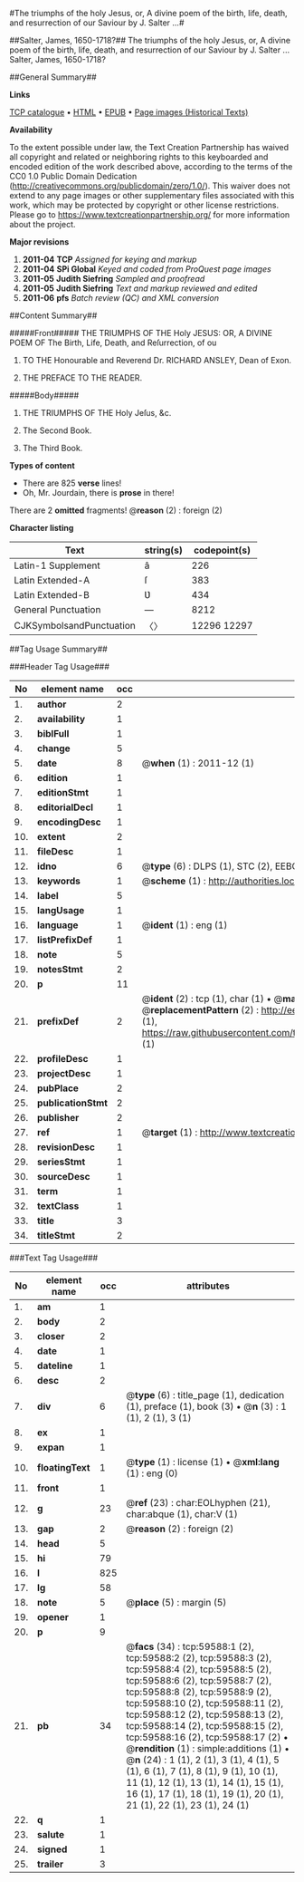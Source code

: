 #The triumphs of the holy Jesus, or, A divine poem of the birth, life, death, and resurrection of our Saviour by J. Salter ...#

##Salter, James, 1650-1718?##
The triumphs of the holy Jesus, or, A divine poem of the birth, life, death, and resurrection of our Saviour by J. Salter ...
Salter, James, 1650-1718?

##General Summary##

**Links**

[TCP catalogue](http://www.ota.ox.ac.uk/tcp/)  • 
[HTML](http://tei.it.ox.ac.uk/tcp/Texts-HTML/free/A60/A60900.html)  • 
[EPUB](http://tei.it.ox.ac.uk/tcp/Texts-EPUB/free/A60/A60900.epub) • 
[Page images (Historical Texts)](https://historicaltexts.jisc.ac.uk/eebo-12328060e)

**Availability**

To the extent possible under law, the Text Creation Partnership has waived all copyright and related or neighboring rights to this keyboarded and encoded edition of the work described above, according to the terms of the CC0 1.0 Public Domain Dedication (http://creativecommons.org/publicdomain/zero/1.0/). This waiver does not extend to any page images or other supplementary files associated with this work, which may be protected by copyright or other license restrictions. Please go to https://www.textcreationpartnership.org/ for more information about the project.

**Major revisions**

1. __2011-04__ __TCP__ *Assigned for keying and markup*
1. __2011-04__ __SPi Global__ *Keyed and coded from ProQuest page images*
1. __2011-05__ __Judith Siefring__ *Sampled and proofread*
1. __2011-05__ __Judith Siefring__ *Text and markup reviewed and edited*
1. __2011-06__ __pfs__ *Batch review (QC) and XML conversion*

##Content Summary##

#####Front#####
THE TRIUMPHS OF THE Holy JESUS: OR, A DIVINE POEM OF The Birth, Life, Death, and
Reſurrection, of ou
1. TO THE Honourable and Reverend Dr. RICHARD ANSLEY, Dean of Exon.

1. THE PREFACE TO THE READER.

#####Body#####

1. THE TRIUMPHS OF THE Holy Jeſus, &c.

1. The Second Book.

1. The Third Book.

**Types of content**

  * There are 825 **verse** lines!
  * Oh, Mr. Jourdain, there is **prose** in there!

There are 2 **omitted** fragments! 
 @__reason__ (2) : foreign (2)

**Character listing**


|Text|string(s)|codepoint(s)|
|---|---|---|
|Latin-1 Supplement|â|226|
|Latin Extended-A|ſ|383|
|Latin Extended-B|Ʋ|434|
|General Punctuation|—|8212|
|CJKSymbolsandPunctuation|〈〉|12296 12297|

##Tag Usage Summary##

###Header Tag Usage###

|No|element name|occ|attributes|
|---|---|---|---|
|1.|__author__|2||
|2.|__availability__|1||
|3.|__biblFull__|1||
|4.|__change__|5||
|5.|__date__|8| @__when__ (1) : 2011-12 (1)|
|6.|__edition__|1||
|7.|__editionStmt__|1||
|8.|__editorialDecl__|1||
|9.|__encodingDesc__|1||
|10.|__extent__|2||
|11.|__fileDesc__|1||
|12.|__idno__|6| @__type__ (6) : DLPS (1), STC (2), EEBO-CITATION (1), OCLC (1), VID (1)|
|13.|__keywords__|1| @__scheme__ (1) : http://authorities.loc.gov/ (1)|
|14.|__label__|5||
|15.|__langUsage__|1||
|16.|__language__|1| @__ident__ (1) : eng (1)|
|17.|__listPrefixDef__|1||
|18.|__note__|5||
|19.|__notesStmt__|2||
|20.|__p__|11||
|21.|__prefixDef__|2| @__ident__ (2) : tcp (1), char (1)  •  @__matchPattern__ (2) : ([0-9\-]+):([0-9IVX]+) (1), (.+) (1)  •  @__replacementPattern__ (2) : http://eebo.chadwyck.com/downloadtiff?vid=$1&page=$2 (1), https://raw.githubusercontent.com/textcreationpartnership/Texts/master/tcpchars.xml#$1 (1)|
|22.|__profileDesc__|1||
|23.|__projectDesc__|1||
|24.|__pubPlace__|2||
|25.|__publicationStmt__|2||
|26.|__publisher__|2||
|27.|__ref__|1| @__target__ (1) : http://www.textcreationpartnership.org/docs/. (1)|
|28.|__revisionDesc__|1||
|29.|__seriesStmt__|1||
|30.|__sourceDesc__|1||
|31.|__term__|1||
|32.|__textClass__|1||
|33.|__title__|3||
|34.|__titleStmt__|2||


###Text Tag Usage###

|No|element name|occ|attributes|
|---|---|---|---|
|1.|__am__|1||
|2.|__body__|2||
|3.|__closer__|2||
|4.|__date__|1||
|5.|__dateline__|1||
|6.|__desc__|2||
|7.|__div__|6| @__type__ (6) : title_page (1), dedication (1), preface (1), book (3)  •  @__n__ (3) : 1 (1), 2 (1), 3 (1)|
|8.|__ex__|1||
|9.|__expan__|1||
|10.|__floatingText__|1| @__type__ (1) : license (1)  •  @__xml:lang__ (1) : eng (0)|
|11.|__front__|1||
|12.|__g__|23| @__ref__ (23) : char:EOLhyphen (21), char:abque (1), char:V (1)|
|13.|__gap__|2| @__reason__ (2) : foreign (2)|
|14.|__head__|5||
|15.|__hi__|79||
|16.|__l__|825||
|17.|__lg__|58||
|18.|__note__|5| @__place__ (5) : margin (5)|
|19.|__opener__|1||
|20.|__p__|9||
|21.|__pb__|34| @__facs__ (34) : tcp:59588:1 (2), tcp:59588:2 (2), tcp:59588:3 (2), tcp:59588:4 (2), tcp:59588:5 (2), tcp:59588:6 (2), tcp:59588:7 (2), tcp:59588:8 (2), tcp:59588:9 (2), tcp:59588:10 (2), tcp:59588:11 (2), tcp:59588:12 (2), tcp:59588:13 (2), tcp:59588:14 (2), tcp:59588:15 (2), tcp:59588:16 (2), tcp:59588:17 (2)  •  @__rendition__ (1) : simple:additions (1)  •  @__n__ (24) : 1 (1), 2 (1), 3 (1), 4 (1), 5 (1), 6 (1), 7 (1), 8 (1), 9 (1), 10 (1), 11 (1), 12 (1), 13 (1), 14 (1), 15 (1), 16 (1), 17 (1), 18 (1), 19 (1), 20 (1), 21 (1), 22 (1), 23 (1), 24 (1)|
|22.|__q__|1||
|23.|__salute__|1||
|24.|__signed__|1||
|25.|__trailer__|3||
